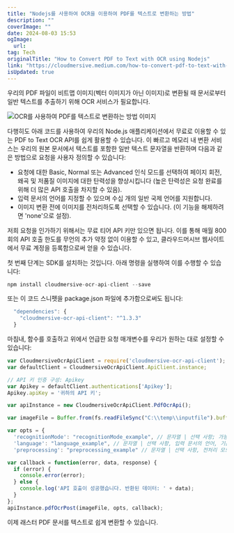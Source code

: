 ```yaml
---
title: "Nodejs를 사용하여 OCR을 이용하여 PDF를 텍스트로 변환하는 방법"
description: ""
coverImage: ""
date: 2024-08-03 15:53
ogImage:
  url:
tag: Tech
originalTitle: "How to Convert PDF to Text with OCR using Nodejs"
link: "https://cloudmersive.medium.com/how-to-convert-pdf-to-text-with-ocr-using-node-js-cfb3630735fb"
isUpdated: true
---
```


우리의 PDF 파일이 비트맵 이미지(벡터 이미지가 아닌 이미지)로 변환될 때 문서로부터 일반 텍스트를 추출하기 위해 OCR 서비스가 필요합니다.

![OCR를 사용하여 PDF를 텍스트로 변환하는 방법 이미지](/assets/img/How-to-Convert-PDF-to-Text-with-OCR-using-Node.js_0.png)

다행히도 아래 코드를 사용하여 우리의 Node.js 애플리케이션에서 무료로 이용할 수 있는 PDF to Text OCR API를 쉽게 활용할 수 있습니다. 이 빠르고 메모리 내 변환 서비스는 우리의 원본 문서에서 텍스트를 포함한 일반 텍스트 문자열을 반환하며 다음과 같은 방법으로 요청을 사용자 정의할 수 있습니다:

- 요청에 대한 Basic, Normal 또는 Advanced 인식 모드를 선택하여 페이지 회전, 왜곡 및 저품질 이미지에 대한 탄력성을 향상시킵니다 (높은 탄력성은 요청 완료를 위해 더 많은 API 호출을 차지할 수 있음).
- 입력 문서의 언어를 지정할 수 있으며 수십 개의 일반 국제 언어를 지원합니다.
- 이미지 변환 전에 이미지를 전처리하도록 선택할 수 있습니다. (이 기능을 해제하려면 'none'으로 설정).

<!-- seedividend - 사각형 -->

<ins class="adsbygoogle"
     style="display:block"
     data-ad-client="ca-pub-4877378276818686"
     data-ad-slot="1898504329"
     data-ad-format="auto"
     data-full-width-responsive="true"></ins>

<script>
     (adsbygoogle = window.adsbygoogle || []).push({});
</script>

저희 요청을 인가하기 위해서는 무료 티어 API 키만 있으면 됩니다. 이를 통해 매월 800회의 API 호출 한도를 무언의 추가 약정 없이 이용할 수 있고, 클라우드머시브 웹사이트에서 무료 계정을 등록함으로써 얻을 수 있습니다.

첫 번째 단계는 SDK를 설치하는 것입니다. 아래 명령을 실행하여 이를 수행할 수 있습니다:

```js
npm install cloudmersive-ocr-api-client --save
```

또는 이 코드 스니펫을 package.json 파일에 추가함으로써도 됩니다:

<!-- seedividend - 사각형 -->

<ins class="adsbygoogle"
     style="display:block"
     data-ad-client="ca-pub-4877378276818686"
     data-ad-slot="1898504329"
     data-ad-format="auto"
     data-full-width-responsive="true"></ins>

<script>
     (adsbygoogle = window.adsbygoogle || []).push({});
</script>

```js
  "dependencies": {
    "cloudmersive-ocr-api-client": "^1.3.3"
  }
```

마침내, 함수를 호출하고 위에서 언급한 요청 매개변수를 우리가 원하는 대로 설정할 수 있습니다:

```js
var CloudmersiveOcrApiClient = require('cloudmersive-ocr-api-client');
var defaultClient = CloudmersiveOcrApiClient.ApiClient.instance;

// API 키 인증 구성: Apikey
var Apikey = defaultClient.authentications['Apikey'];
Apikey.apiKey = '귀하의 API 키';

var apiInstance = new CloudmersiveOcrApiClient.PdfOcrApi();

var imageFile = Buffer.from(fs.readFileSync("C:\\temp\\inputfile").buffer); // 파일 | OCR을 수행할 PDF 파일.

var opts = {
  'recognitionMode': "recognitionMode_example", // 문자열 | 선택 사항; 가능한 값은 'Basic'로 기본 인식을 제공하며 페이지 회전, 비스듬히 된 페이지 또는 저해상도 이미지에 내성이 없으며 페이지 당 1-2개의 API 호출을 사용합니다; 'Normal'은 매우 장애 허용성 OCR 인식을 제공하여 페이지 당 14-16개의 API 호출을 사용합니다; 그리고 'Advanced'는 가장 높은 품질과 가장 장애에 강거나 인식에 수행되는 페이지당 28-30개 API 호출을 사용합니다. 기본 인식 모드는 'Basic'입니다.
  'language': "language_example", // 문자열 | 선택 사항, 입력 문서의 언어, 기본값은 영어(ENG)입니다. 가능한 값은 ENG(영어), ARA(아랍어), ZHO(중국어-간체), ZHO-HANT(중국어-번체), ASM(아사미어), AFR(아프리칸스어), AMH(암하릭어), AZE(아제르바이잔어), AZE-CYRL(아제르바이잔어-키릴), BEL(벨라루스어), BEN(벵골어), BOD(티베트어), BOS(보스니아어), BUL(불가리아어), CAT(카탈로니아어; 발렌시아어), CEB(세부어), CES(체코어), CHR(체로키어), CYM(웨일스어), DAN(덴마크어), DEU(독일어), DZO(종카어), ELL(그리스어), ENM(고문/중세 영어), EPO(에스페란토), EST(에스토니아어), EUS(바스크어), FAS(페르시아어), FIN(핀란드어), FRA(프랑스어), FRK(프랑크어), FRM(중세 프랑스어), GLE(아일랜드어), GLG(갈리시아어), GRC(고대 그리스어), HAT(아이티어), HEB(히브리어), HIN(힌디어), HRV(크로아티아어), HUN(헝가리어), IKU(이눅티툭어), IND(인도네시아어), ISL(아이슬란드어), ITA(이탈리아어), ITA-OLD(옛날 - 이탈리아어), JAV(자바어), JPN(일본어), KAN(칸나다어), KAT(조지아어), KAT-OLD(옛날-조지아어), KAZ(카자흐어), KHM(중부 캄보디아어), KIR(키르기스어), KOR(한국어), KUR(쿠르드어), LAO(라오어), LAT(라틴어), LAV(라트비아어), LIT(리투아니아어), MAL(말라얄람어), MAR(마라티어), MKD(마케도니아어), MLT(몰타어), MSA(말레이어), MYA(버마어), NEP(네팔어), NLD(네덜란드어), NOR(노르웨이어), ORI(오리야어), PAN(펀자브어), POL(폴란드어), POR(포르투갈어), PUS(푸슛푸어), RON(루마니아어), RUS(러시아어), SAN(산스크리트어), SIN(싱할라어), SLK(슬로바키아어), SLV(슬로베니아어), SPA(스페인어), SPA-OLD(옛 스페인어), SQI(알바니아어), SRP(세르비아어), SRP-LAT(라틴 세르비아어), SWA(스와힐리어), SWE(스웨덴어), SYR(시리아어), TAM(타밀어), TEL(텔루구어), TGK(타지크어), TGL(타갈로그어), THA(태국어), TIR(티그리냐어), TUR(터키어), UIG(위구르어), UKR(우크라이나어), URD(우르도어), UZB(우즈베크어), UZB-CYR(키릴 우즈베크어), VIE(베트남어), YID(이디시어)
  'preprocessing': "preprocessing_example" // 문자열 | 선택 사항, 전처리 모드, 기본값은 'Auto'입니다. 가능한 값은 None(이미지의 전처리 없음) 및 Auto(OCR 적용 전 이미지 자동 향상; 이를 권장합니다).

var callback = function(error, data, response) {
  if (error) {
    console.error(error);
  } else {
    console.log('API 호출이 성공했습니다. 반환된 데이터: ' + data);
  }
};
apiInstance.pdfOcrPost(imageFile, opts, callback);
```

이제 래스터 PDF 문서를 텍스트로 쉽게 변환할 수 있습니다.
